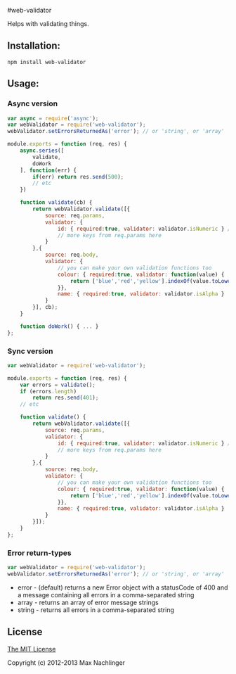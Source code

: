 #web-validator

Helps with validating things.

## Installation:
```
npm install web-validator
```

## Usage:

### Async version
```javascript
var async = require('async');
var webValidator = require('web-validator');
webValidator.setErrorsReturnedAs('error'); // or 'string', or 'array'

module.exports = function (req, res) {
	async.series([
		validate,
		doWork
	], function(err) {
		if(err) return res.send(500);
		// etc
	})

	function validate(cb) {
		return webValidator.validate([{
			source: req.params,
			validator: {
				id: { required:true, validator: validator.isNumeric } // built in method
				// more keys from req.params here
			}
		},{
			source: req.body,
			validator: {
				// you can make your own validation functions too
				colour: { required:true, validator: function(value) {
					return ['blue','red','yellow'].indexOf(value.toLowerCase())) !== -1;
				}},
				name: { required:true, validator: validator.isAlpha }
			}
		}], cb);
	}

	function doWork() { ... }
};
```

### Sync version
```javascript
var webValidator = require('web-validator');

module.exports = function (req, res) {
	var errors = validate();
	if (errors.length)
		return res.send(401);
	// etc

	function validate() {
		return webValidator.validate([{
			source: req.params,
			validator: {
				id: { required:true, validator: validator.isNumeric } // built in method
				// more keys from req.params here
			}
		},{
			source: req.body,
			validator: {
				// you can make your own validation functions too
				colour: { required:true, validator: function(value) {
					return ['blue','red','yellow'].indexOf(value.toLowerCase())) !== -1;
				}},
				name: { required:true, validator: validator.isAlpha }
			}
		}]);
	}
};
```

### Error return-types
```javascript
var webValidator = require('web-validator');
webValidator.setErrorsReturnedAs('error'); // or 'string', or 'array'
```
* error - (default) returns a new Error object with a statusCode of 400 and a message containing all errors in a comma-separated string
* array - returns an array of error message strings
* string - returns all errors in a comma-separated string

## License

[The MIT License](http://opensource.org/licenses/MIT)

Copyright (c) 2012-2013 Max Nachlinger
